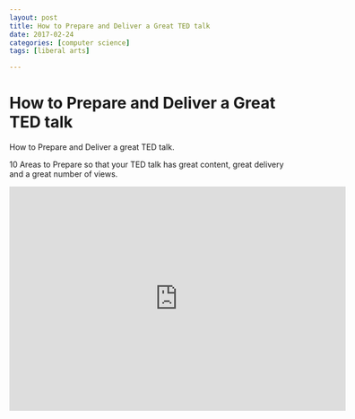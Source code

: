```yaml
---
layout: post
title: How to Prepare and Deliver a Great TED talk
date: 2017-02-24
categories: [computer science]
tags: [liberal arts]

---
```







# How to Prepare and Deliver a Great TED talk


How to Prepare and Deliver a great TED talk. 

10 Areas to Prepare so that your TED talk has great content, great delivery and a great number of views.

<iframe width="600" height="400" src="https://www.youtube.com/embed/W_Sk-5ipJJQ" frameborder="0" allowfullscreen></iframe>